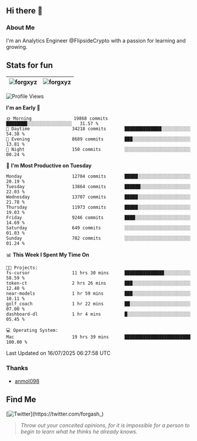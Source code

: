## Hi there 👋

### About Me

I'm an Analytics Engineer @FlipsideCrypto with a passion for learning and growing.
  
## Stats for fun

| <img align="center" src="https://github-readme-streak-stats.herokuapp.com/?user=forgxyz&theme=tokyonight" alt="forgxyz" /> | <img align="center" src="https://github-readme-stats.vercel.app/api?username=forgxyz&theme=tokyonight&show_icons=true" alt="forgxyz" /> |
| ------------- |------------- |


<!--START_SECTION:waka-->
![Profile Views](http://img.shields.io/badge/Profile%20Views-0-blue)

**I'm an Early 🐤** 

```text
🌞 Morning                19868 commits       ████████░░░░░░░░░░░░░░░░░   31.57 % 
🌆 Daytime                34218 commits       ██████████████░░░░░░░░░░░   54.38 % 
🌃 Evening                8689 commits        ███░░░░░░░░░░░░░░░░░░░░░░   13.81 % 
🌙 Night                  150 commits         ░░░░░░░░░░░░░░░░░░░░░░░░░   00.24 % 
```
📅 **I'm Most Productive on Tuesday** 

```text
Monday                   12704 commits       █████░░░░░░░░░░░░░░░░░░░░   20.19 % 
Tuesday                  13864 commits       ██████░░░░░░░░░░░░░░░░░░░   22.03 % 
Wednesday                13707 commits       █████░░░░░░░░░░░░░░░░░░░░   21.78 % 
Thursday                 11973 commits       █████░░░░░░░░░░░░░░░░░░░░   19.03 % 
Friday                   9246 commits        ████░░░░░░░░░░░░░░░░░░░░░   14.69 % 
Saturday                 649 commits         ░░░░░░░░░░░░░░░░░░░░░░░░░   01.03 % 
Sunday                   782 commits         ░░░░░░░░░░░░░░░░░░░░░░░░░   01.24 % 
```


📊 **This Week I Spent My Time On** 

```text
🐱‍💻 Projects: 
fs-cursor                11 hrs 30 mins      ███████████████░░░░░░░░░░   58.59 % 
token-ct                 2 hrs 26 mins       ███░░░░░░░░░░░░░░░░░░░░░░   12.40 % 
near-models              1 hr 59 mins        ███░░░░░░░░░░░░░░░░░░░░░░   10.11 % 
golf_coach               1 hr 22 mins        ██░░░░░░░░░░░░░░░░░░░░░░░   07.00 % 
dashboard-dl             1 hr 4 mins         █░░░░░░░░░░░░░░░░░░░░░░░░   05.45 % 

💻 Operating System: 
Mac                      19 hrs 39 mins      █████████████████████████   100.00 % 
```


 Last Updated on 16/07/2025 06:27:58 UTC
<!--END_SECTION:waka-->

### Thanks
 - [anmol098](https://github.com/anmol098/waka-readme-stats/)
  
## Find Me
[![Twitter](https://img.shields.io/twitter/url/https/twitter.com/forgash_.svg?style=social&label=Follow%20%40forgash_)](https://twitter.com/forgash_)


> *Throw out your conceited opinions, for it is impossible for a person to begin to learn what he thinks he already knows.* 
